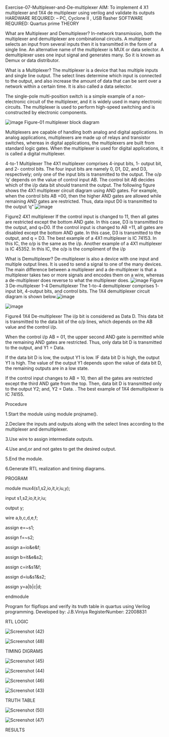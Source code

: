 Exercise-07-Multiplexer-and-De-multiplexer
 AIM: To implement 4 X1 multiplexer and 1X4 de multiplexer using verilog and validate its outputs
 HARDWARE REQUIRED:  – PC, Cyclone II , USB flasher
 SOFTWARE REQUIRED:   Quartus prime
 THEORY 

 What are Multiplexer and Demultiplexer?
In-network transmission, both the multiplexer and demultiplexer are combinational circuits. A multiplexer selects an input from several inputs then it is transmitted in the form of a single line. An alternative name of the multiplexer is MUX or data selector. A demultiplexer uses one input signal and generates many. So it is known as Demux or data distributor.

 What is a Multiplexer?
The multiplexer is a device that has multiple inputs and single line output. The select lines determine which input is connected to the output, and also increase the amount of data that can be sent over a network within a certain time. It is also called a data selector.

The single-pole multi-position switch is a simple example of a non-electronic circuit of the multiplexer, and it is widely used in many electronic circuits. The multiplexer is used to perform high-speed switching and is constructed by electronic components.

![image](https://user-images.githubusercontent.com/36288975/170912485-73c395c7-23c0-4e78-a53d-a2f0d07d9662.png)
          Figure-01 multiplexer block diagram 

Multiplexers are capable of handling both analog and digital applications. In analog applications, multiplexers are made up of relays and transistor switches, whereas in digital applications, the multiplexers are built from standard logic gates. When the multiplexer is used for digital applications, it is called a digital multiplexer.

4-to-1 Multiplexer
The 4X1 multiplexer comprises 4-input bits, 1- output bit, and 2- control bits. The four input bits are namely 0, D1, D2, and D3, respectively; only one of the input bits is transmitted to the output. The o/p ‘q’ depends on the value of control input AB. The control bit AB decides which of the i/p data bit should transmit the output. The following figure shows the 4X1 multiplexer circuit diagram using AND gates. For example, when the control bits AB =00, then the higher AND gates are allowed while remaining AND gates are restricted. Thus, data input D0 is transmitted to the output ‘q”
![image](https://user-images.githubusercontent.com/36288975/170912568-3598c60a-5035-41f3-b0c4-ccedba13aca5.png)


Figure2 4X1 multiplexer 
If the control input is changed to 11, then all gates are restricted except the bottom AND gate. In this case, D3 is transmitted to the output, and q=D0. If the control input is changed to AB =11, all gates are disabled except the bottom AND gate. In this case, D3 is transmitted to the output, and q = D3. The best example of a 4X1 multiplexer is IC 74153. In this IC, the o/p is the same as the i/p. Another example of a 4X1 multiplexer is IC 45352. In this IC, the o/p is the compliment of the i/p


 What is Demultiplexer?
De-multiplexer is also a device with one input and multiple output lines. It is used to send a signal to one of the many devices. The main difference between a multiplexer and a de-multiplexer is that a multiplexer takes two or more signals and encodes them on a wire, whereas a de-multiplexer does reverse to what the multiplexer does.
![image](https://user-images.githubusercontent.com/36288975/170912606-a30e4b74-1726-4430-b245-2c3c3d9c232d.png)
Figure 3 De-multiplexer 
1-4 Demultiplexer
The 1-to-4 demultiplexer comprises 1- input bit, 4-output bits, and control bits. The 1X4 demultiplexer circuit diagram is shown below.![image](https://user-images.githubusercontent.com/36288975/170912683-00fb746a-1d45-4023-91d1-3a70b841073c.png)

![image](https://user-images.githubusercontent.com/36288975/170912741-7cbd52af-7e0d-4be3-b5c6-6fb9c4eca7c9.png)

Figure4 1X4 De-multiplexer 
The i/p bit is considered as Data D. This data bit is transmitted to the data bit of the o/p lines, which depends on the AB value and the control i/p.

When the control i/p AB = 01, the upper second AND gate is permitted while the remaining AND gates are restricted. Thus, only data bit D is transmitted to the output, and Y1 = Data.

If the data bit D is low, the output Y1 is low. IF data bit D is high, the output Y1 is high. The value of the output Y1 depends upon the value of data bit D, the remaining outputs are in a low state.

If the control input changes to AB = 10, then all the gates are restricted except the third AND gate from the top. Then, data bit D is transmitted only to the output Y2; and, Y2 = Data. . The best example of 1X4 demultiplexer is IC 74155.

 
 
 Procedure

1.Start the module using module projname().

2.Declare the inputs and outputs along with the select lines according to the multiplexer and demultiplexer.

3.Use wire to assign intermediate outputs.

4.Use and,or and not gates to get the desired output.

5.End the module.

6.Generate RTL realization and timing diagrams.


 PROGRAM 
 
module mux4(s1,s2,io,it,ir,iu,y);

input s1,s2,io,it,ir,iu;

output y;

wire a,b,c,d,e,f;

assign e=~s1;

assign f=~s2;

assign a=io&e&f;

assign b=it&e&s2;

assign c=ir&s1&f;

assign d=iu&s1&s2;

assign y=a|b|c|d;

endmodule

Program for flipflops  and verify its truth table in quartus using Verilog programming.
Developed by: J.B.Viniya
RegisterNumber: 22008831 







 RTL LOGIC  




![Screenshot (42)](https://user-images.githubusercontent.com/121683551/214614919-5fc14bea-ed6e-4fff-b784-bb0bab415cf6.png)

![Screenshot (48)](https://user-images.githubusercontent.com/121683551/214615186-46339673-0075-4c3c-b8bf-d79fbb6b436e.png)



 TIMING DIGRAMS  

![Screenshot (45)](https://user-images.githubusercontent.com/121683551/214615418-37fa5f3d-f3b2-4df8-8bf3-51256eff5d33.png)

![Screenshot (44)](https://user-images.githubusercontent.com/121683551/214615357-edb76a1e-293a-45d6-b511-49c4b2d8c98b.png)

![Screenshot (46)](https://user-images.githubusercontent.com/121683551/214615445-e9e1cee6-fad4-4712-91c3-33a1adabb899.png)

![Screenshot (43)](https://user-images.githubusercontent.com/121683551/214615314-471eb4d3-83c5-4ee7-be6d-de2bdfdab97f.png)

 TRUTH TABLE 



![Screenshot (50)](https://user-images.githubusercontent.com/121683551/214616108-723d4831-98cb-49ce-8b1e-37df7499549c.png)

![Screenshot (47)](https://user-images.githubusercontent.com/121683551/214615848-d72a53b4-a4b6-46c8-9d3f-d61dfc2844b1.png)



 RESULTS 
